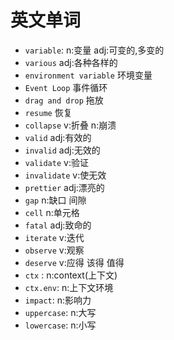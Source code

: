 # 英文单词
- `variable`: n:变量 adj:可变的,多变的
- `various` adj:各种各样的
- `environment variable` 环境变量
- `Event Loop` 事件循环
- `drag and drop` 拖放
- `resume` 恢复
- `collapse` v:折叠 n:崩溃
- `valid` adj:有效的
- `invalid` adj:无效的
- `validate` v:验证
- `invalidate` v:使无效
- `prettier` adj:漂亮的
- `gap` n:缺口 间隙 
- `cell` n:单元格
- `fatal` adj:致命的
- `iterate` v:迭代
- `observe` v:观察
- `deserve` v:应得 该得 值得
- `ctx` : n:context(上下文)
- `ctx.env`: n:上下文环境
- `impact`: n:影响力
- `uppercase`: n:大写
- `lowercase`: n:小写